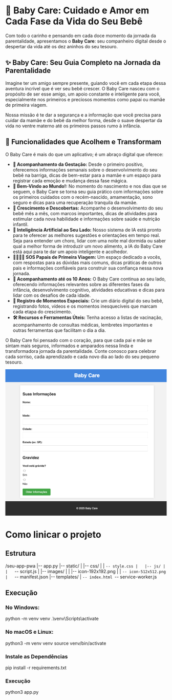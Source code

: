 # 👶 Baby Care: Cuidado e Amor em Cada Fase da Vida do Seu Bebê

Com todo o carinho e pensando em cada doce momento da jornada da parentalidade, apresentamos o **Baby Care**: seu companheiro digital desde o despertar da vida até os dez aninhos do seu tesouro.

## ✨ Baby Care: Seu Guia Completo na Jornada da Parentalidade

Imagine ter um amigo sempre presente, guiando você em cada etapa dessa aventura incrível que é ver seu bebê crescer. O Baby Care nasceu com o propósito de ser esse amigo, um apoio constante e inteligente para você, especialmente nos primeiros e preciosos momentos como papai ou mamãe de primeira viagem.

Nossa missão é te dar a segurança e a informação que você precisa para cuidar da mamãe e do bebê da melhor forma, desde o suave despertar da vida no ventre materno até os primeiros passos rumo à infância.

## 🌟 Funcionalidades que Acolhem e Transformam

O Baby Care é mais do que um aplicativo; é um abraço digital que oferece:

* **🤰 Acompanhamento da Gestação:** Desde o primeiro positivo, oferecemos informações semanais sobre o desenvolvimento do seu bebê na barriga, dicas de bem-estar para a mamãe e um espaço para registrar cada emoção e mudança dessa fase mágica.
* **🍼 Bem-Vindo ao Mundo!:** No momento do nascimento e nos dias que se seguem, o Baby Care se torna seu guia prático com informações sobre os primeiros cuidados com o recém-nascido, amamentação, sono seguro e dicas para uma recuperação tranquila da mamãe.
* **🌱 Crescimento e Descobertas:** Acompanhe o desenvolvimento do seu bebê mês a mês, com marcos importantes, dicas de atividades para estimular cada nova habilidade e informações sobre saúde e nutrição infantil.
* **🧠 Inteligência Artificial ao Seu Lado:** Nosso sistema de IA está pronto para te oferecer as melhores sugestões e orientações em tempo real. Seja para entender um choro, lidar com uma noite mal dormida ou saber qual a melhor forma de introduzir um novo alimento, a IA do Baby Care está aqui para te dar um apoio inteligente e acolhedor.
* **👨‍👩‍👧‍👦 SOS Papais de Primeira Viagem:** Um espaço dedicado a vocês, com respostas para as dúvidas mais comuns, dicas práticas de outros pais e informações confiáveis para construir sua confiança nessa nova jornada.
* **🧸 Acompanhamento até os 10 Anos:** O Baby Care continua ao seu lado, oferecendo informações relevantes sobre as diferentes fases da infância, desenvolvimento cognitivo, atividades educativas e dicas para lidar com os desafios de cada idade.
* **📸 Registro de Momentos Especiais:** Crie um diário digital do seu bebê, registrando fotos, vídeos e os momentos inesquecíveis que marcam cada etapa do crescimento.
* **🛠️ Recursos e Ferramentas Úteis:** Tenha acesso a listas de vacinação, acompanhamento de consultas médicas, lembretes importantes e outras ferramentas que facilitam o dia a dia.

O Baby Care foi pensado com o coração, para que cada pai e mãe se sintam mais seguros, informados e amparados nessa linda e transformadora jornada da parentalidade. Conte conosco para celebrar cada sorriso, cada aprendizado e cada novo dia ao lado do seu pequeno tesouro.

![alt text](/static/images/image.png)

# Como Iinicar o projeto

## Estrutura

/seu-app-pwa
|-- app.py 
|-- static/
|   |-- css/
|   |   `-- style.css
|   |-- js/
|   |   `-- script.js 
|   |-- images/
|   |   |-- icon-192x192.png
|   |   `-- icon-512x512.png
|   `-- manifest.json 
|-- templates/
|   `-- index.html
`-- service-worker.js

## Execução

### No Windows:
python -m venv venv
.\venv\Scripts\activate

### No macOS e Linux:
python3 -m venv venv
source venv/bin/activate

### Instale as Dependências
pip install -r requirements.txt

### Execução
python3 app.py